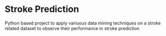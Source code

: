 # Stroke Prediction
Python based project to apply variuous data mining techniques on a stroke related dataset to observe their performance in stroke prediction
